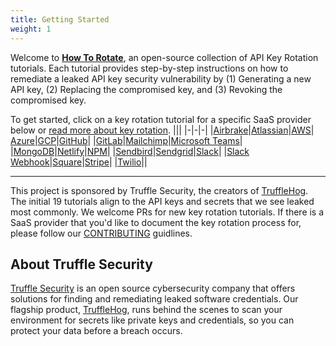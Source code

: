 ```yaml
---
title: Getting Started
weight: 1
---
```


Welcome to [**How To Rotate**](https://github.com/trufflesecurity/how-to-rotate), an open-source collection of API Key Rotation tutorials. Each tutorial provides step-by-step instructions on how to remediate a leaked API key security vulnerability by (1) Generating a new API key, (2) Replacing the compromised key, and (3) Revoking the compromised key.

To get started, click on a key rotation tutorial for a specific SaaS provider below or [read more about key rotation](/docs/introduction/key-rotation-101).
|||
|-|-|-|
|[Airbrake](/docs/tutorials/airbrake)|[Atlassian](/docs/tutorials/atlassian)|[AWS](/docs/tutorials/aws)|
[Azure](/docs/tutorials/azure)|[GCP](/docs/tutorials/gcp)|[GitHub](/docs/tutorials/github)|
|[GitLab](/docs/tutorials/gitlab)|[Mailchimp](/docs/tutorials/mailchimp)|[Microsoft Teams](/docs/tutorials/ms)|
|[MongoDB](/docs/tutorials/mongo)|[Netlify](/docs/tutorials/netlify)|[NPM](/docs/tutorials/npm)|
|[Sendbird](/docs/tutorials/sendbird)|[Sendgrid](/docs/tutorials/sendgrid)|[Slack](/docs/tutorials/slack)|
|[Slack Webhook](/docs/tutorials/slack-webhook)|[Square](/docs/tutorials/square)|[Stripe](/docs/tutorials/stripe)|
|[Twilio](/docs/tutorials/twilio)||

---

This project is sponsored by Truffle Security, the creators of [TruffleHog](https://github.com/trufflesecurity/trufflehog). The initial 19 tutorials align to the API keys and secrets that we see leaked most commonly. We welcome PRs for new key rotation tutorials. If there is a SaaS provider that you'd like to document the key rotation process for, please follow our [CONTRIBUTING](https://github.com/trufflesecurity/how-to-rotate/blob/main/CONTRIBUTING.md) guidlines.

## About Truffle Security

[Truffle Security](https://trufflesecurity.com) is an open source cybersecurity company that offers solutions for finding and remediating leaked software credentials. Our flagship product, [TruffleHog](https://github.com/trufflesecurity/trufflehog), runs behind the scenes to scan your environment for secrets like private keys and credentials, so you can protect your data before a breach occurs.

